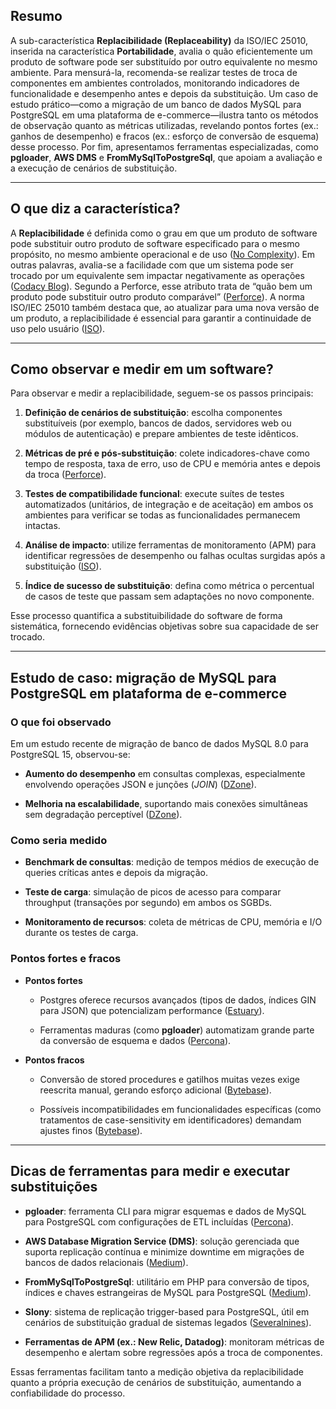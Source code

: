 ## Resumo

A sub-característica **Replacibilidade (Replaceability)** da ISO/IEC 25010, inserida na característica **Portabilidade**, avalia o quão eficientemente um produto de software pode ser substituído por outro equivalente no mesmo ambiente. Para mensurá-la, recomenda-se realizar testes de troca de componentes em ambientes controlados, monitorando indicadores de funcionalidade e desempenho antes e depois da substituição. Um caso de estudo prático—como a migração de um banco de dados MySQL para PostgreSQL em uma plataforma de e-commerce—ilustra tanto os métodos de observação quanto as métricas utilizadas, revelando pontos fortes (ex.: ganhos de desempenho) e fracos (ex.: esforço de conversão de esquema) desse processo. Por fim, apresentamos ferramentas especializadas, como **pgloader**, **AWS DMS** e **FromMySqlToPostgreSql**, que apoiam a avaliação e a execução de cenários de substituição.

---

## O que diz a característica?

A **Replacibilidade** é definida como o grau em que um produto de software pode substituir outro produto de software especificado para o mesmo propósito, no mesmo ambiente operacional e de uso ([No Complexity](https://nocomplexity.com/overview-of-iso-25010/?utm_source=chatgpt.com "Overview of ISO 25010 - NO Complexity")). Em outras palavras, avalia-se a facilidade com que um sistema pode ser trocado por um equivalente sem impactar negativamente as operações ([Codacy Blog](https://blog.codacy.com/iso-25010-software-quality-model?utm_source=chatgpt.com "An Exploration of the ISO/IEC 25010 Software Quality Model")). Segundo a Perforce, esse atributo trata de “quão bem um produto pode substituir outro produto comparável” ([Perforce](https://www.perforce.com/blog/qac/what-is-iso-25010?utm_source=chatgpt.com "What Is ISO 25010? | Perforce Software")). A norma ISO/IEC 25010 também destaca que, ao atualizar para uma nova versão de um produto, a replacibilidade é essencial para garantir a continuidade de uso pelo usuário ([ISO](https://www.iso.org/obp/ui/es/?utm_source=chatgpt.com "ISO/IEC 25010:2023(en), Systems and software engineering")).

---

## Como observar e medir em um software?

Para observar e medir a replacibilidade, seguem-se os passos principais:

1. **Definição de cenários de substituição**: escolha componentes substituíveis (por exemplo, bancos de dados, servidores web ou módulos de autenticação) e prepare ambientes de teste idênticos.
    
2. **Métricas de pré e pós-substituição**: colete indicadores-chave como tempo de resposta, taxa de erro, uso de CPU e memória antes e depois da troca ([Perforce](https://www.perforce.com/blog/qac/what-is-iso-25010?utm_source=chatgpt.com "What Is ISO 25010? | Perforce Software")).
    
3. **Testes de compatibilidade funcional**: execute suítes de testes automatizados (unitários, de integração e de aceitação) em ambos os ambientes para verificar se todas as funcionalidades permanecem intactas.
    
4. **Análise de impacto**: utilize ferramentas de monitoramento (APM) para identificar regressões de desempenho ou falhas ocultas surgidas após a substituição ([ISO](https://www.iso.org/obp/ui/es/?utm_source=chatgpt.com "ISO/IEC 25010:2023(en), Systems and software engineering")).
    
5. **Índice de sucesso de substituição**: defina como métrica o percentual de casos de teste que passam sem adaptações no novo componente.
    

Esse processo quantifica a substituibilidade do software de forma sistemática, fornecendo evidências objetivas sobre sua capacidade de ser trocado.

---

## Estudo de caso: migração de MySQL para PostgreSQL em plataforma de e-commerce

### O que foi observado

Em um estudo recente de migração de banco de dados MySQL 8.0 para PostgreSQL 15, observou-se:

- **Aumento do desempenho** em consultas complexas, especialmente envolvendo operações JSON e junções ($JOIN$) ([DZone](https://dzone.com/articles/practical-case-study-of-mysql-to-postgresql-databa?utm_source=chatgpt.com "MySQL to PostgreSQL Database Migration: A Practical Case Study")).
    
- **Melhoria na escalabilidade**, suportando mais conexões simultâneas sem degradação perceptível ([DZone](https://dzone.com/articles/practical-case-study-of-mysql-to-postgresql-databa?utm_source=chatgpt.com "MySQL to PostgreSQL Database Migration: A Practical Case Study")).
    

### Como seria medido

- **Benchmark de consultas**: medição de tempos médios de execução de queries críticas antes e depois da migração.
    
- **Teste de carga**: simulação de picos de acesso para comparar throughput (transações por segundo) em ambos os SGBDs.
    
- **Monitoramento de recursos**: coleta de métricas de CPU, memória e I/O durante os testes de carga.
    

### Pontos fortes e fracos

- **Pontos fortes**
    
    - Postgres oferece recursos avançados (tipos de dados, índices GIN para JSON) que potencializam performance ([Estuary](https://estuary.dev/blog/mysql-to-postgresql/?utm_source=chatgpt.com "How to Migrate MySQL to PostgreSQL: A Step-by-Step Guide | Estuary")).
        
    - Ferramentas maduras (como **pgloader**) automatizam grande parte da conversão de esquema e dados ([Percona](https://www.percona.com/blog/migrating-from-mysql-to-postgresql-using-pgloader/?utm_source=chatgpt.com "Migrating from MySQL to PostgreSQL Using pgloader: A Practical ...")).
        
- **Pontos fracos**
    
    - Conversão de stored procedures e gatilhos muitas vezes exige reescrita manual, gerando esforço adicional ([Bytebase](https://www.bytebase.com/reference/migration/how-to-migrate-database-from-mysql-to-postgres/?utm_source=chatgpt.com "How to Migrate database from MySQL to PostgreSQL - Bytebase")).
        
    - Possíveis incompatibilidades em funcionalidades específicas (como tratamentos de case-sensitivity em identificadores) demandam ajustes finos ([Bytebase](https://www.bytebase.com/reference/migration/how-to-migrate-database-from-mysql-to-postgres/?utm_source=chatgpt.com "How to Migrate database from MySQL to PostgreSQL - Bytebase")).
        

---

## Dicas de ferramentas para medir e executar substituições

- **pgloader**: ferramenta CLI para migrar esquemas e dados de MySQL para PostgreSQL com configurações de ETL incluídas ([Percona](https://www.percona.com/blog/migrating-from-mysql-to-postgresql-using-pgloader/?utm_source=chatgpt.com "Migrating from MySQL to PostgreSQL Using pgloader: A Practical ...")).
    
- **AWS Database Migration Service (DMS)**: solução gerenciada que suporta replicação contínua e minimize downtime em migrações de bancos de dados relacionais ([Medium](https://medium.com/%40schnaror/db-migration-from-mysql-to-postgres-d0f0de6cb66c?utm_source=chatgpt.com "DB migration from MySQL to Postgres | by Sachin - Medium")).
    
- **FromMySqlToPostgreSql**: utilitário em PHP para conversão de tipos, índices e chaves estrangeiras de MySQL para PostgreSQL ([Medium](https://medium.com/%40schnaror/db-migration-from-mysql-to-postgres-d0f0de6cb66c?utm_source=chatgpt.com "DB migration from MySQL to Postgres | by Sachin - Medium")).
    
- **Slony**: sistema de replicação trigger-based para PostgreSQL, útil em cenários de substituição gradual de sistemas legados ([Severalnines](https://severalnines.com/blog/migrating-mysql-postgresql-what-you-should-know/?utm_source=chatgpt.com "Migrating from MySQL to PostgreSQL - What You Should Know")).
    
- **Ferramentas de APM (ex.: New Relic, Datadog)**: monitoram métricas de desempenho e alertam sobre regressões após a troca de componentes.
    

Essas ferramentas facilitam tanto a medição objetiva da replacibilidade quanto a própria execução de cenários de substituição, aumentando a confiabilidade do processo.